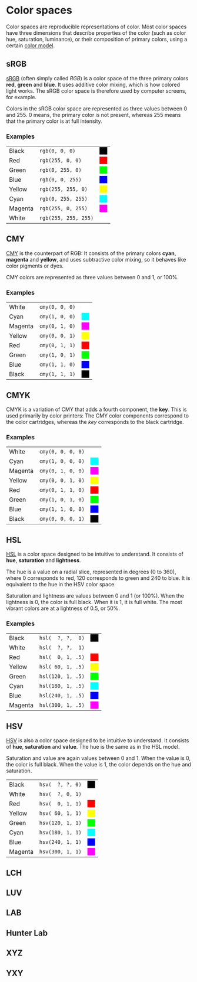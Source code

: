 # Color spaces

Color spaces are reproducible representations of color. Most color spaces have three dimensions that describe properties of the color (such as color hue, saturation, luminance), or their composition of primary colors, using a certain [color model](https://en.wikipedia.org/wiki/Color_model).


## sRGB

[sRGB](https://en.wikipedia.org/wiki/SRGB) (often simply called _RGB_) is a color space of the three primary colors **red**, **green** and **blue**. It uses additive color mixing, which is how colored light works. The sRGB color space is therefore used by computer screens, for example.

Colors in the sRGB color space are represented as three values between 0 and 255. 0 means, the primary color is not present, whereas 255 means that the primary color is at full intensity.

### Examples

|           |                         |                      |
| --------- | ----------------------- |--------------------- |
| Black     | `rgb(0, 0, 0)`          | <i style="background:black">&nbsp; &nbsp; &nbsp;</i>
| Red       | `rgb(255, 0, 0)`        | <i style="background:red">&nbsp; &nbsp; &nbsp;</i>
| Green     | `rgb(0, 255, 0)`        | <i style="background:lime">&nbsp; &nbsp; &nbsp;</i>
| Blue      | `rgb(0, 0, 255)`        | <i style="background:blue">&nbsp; &nbsp; &nbsp;</i>
| Yellow    | `rgb(255, 255, 0)`      | <i style="background:yellow">&nbsp; &nbsp; &nbsp;</i>
| Cyan      | `rgb(0, 255, 255)`      | <i style="background:cyan">&nbsp; &nbsp; &nbsp;</i>
| Magenta   | `rgb(255, 0, 255)`      | <i style="background:magenta">&nbsp; &nbsp; &nbsp;</i>
| White     | `rgb(255, 255, 255)`    | <i style="background:white">&nbsp; &nbsp; &nbsp;</i>

## CMY

[CMY](https://en.wikipedia.org/wiki/CMY_color_model) is the counterpart of RGB: It consists of the primary colors **cyan**, **magenta** and **yellow**, and uses subtractive color mixing, so it behaves like color pigments or dyes.

CMY colors are represented as three values between 0 and 1, or 100%.

### Examples

|           |                |                      |
| --------- | ---------------|--------------------- |
| White     | `cmy(0, 0, 0)` | <i style="background:white">&nbsp; &nbsp; &nbsp;</i>
| Cyan      | `cmy(1, 0, 0)` | <i style="background:cyan">&nbsp; &nbsp; &nbsp;</i>
| Magenta   | `cmy(0, 1, 0)` | <i style="background:magenta">&nbsp; &nbsp; &nbsp;</i>
| Yellow    | `cmy(0, 0, 1)` | <i style="background:yellow">&nbsp; &nbsp; &nbsp;</i>
| Red       | `cmy(0, 1, 1)` | <i style="background:red">&nbsp; &nbsp; &nbsp;</i>
| Green     | `cmy(1, 0, 1)` | <i style="background:lime">&nbsp; &nbsp; &nbsp;</i>
| Blue      | `cmy(1, 1, 0)` | <i style="background:blue">&nbsp; &nbsp; &nbsp;</i>
| Black     | `cmy(1, 1, 1)` | <i style="background:black">&nbsp; &nbsp; &nbsp;</i>

## CMYK

CMYK is a variation of CMY that adds a fourth component, the **key**. This is used primarily by color printers: The CMY color components correspond to the color cartridges, whereas the _key_ corresponds to the black cartridge.

### Examples

|           |                   |                      |
| --------- | ------------------|--------------------- |
| White     | `cmy(0, 0, 0, 0)` | <i style="background:white">&nbsp; &nbsp; &nbsp;</i>
| Cyan      | `cmy(1, 0, 0, 0)` | <i style="background:cyan">&nbsp; &nbsp; &nbsp;</i>
| Magenta   | `cmy(0, 1, 0, 0)` | <i style="background:magenta">&nbsp; &nbsp; &nbsp;</i>
| Yellow    | `cmy(0, 0, 1, 0)` | <i style="background:yellow">&nbsp; &nbsp; &nbsp;</i>
| Red       | `cmy(0, 1, 1, 0)` | <i style="background:red">&nbsp; &nbsp; &nbsp;</i>
| Green     | `cmy(1, 0, 1, 0)` | <i style="background:lime">&nbsp; &nbsp; &nbsp;</i>
| Blue      | `cmy(1, 1, 0, 0)` | <i style="background:blue">&nbsp; &nbsp; &nbsp;</i>
| Black     | `cmy(0, 0, 0, 1)` | <i style="background:black">&nbsp; &nbsp; &nbsp;</i>

## HSL

[HSL](https://en.wikipedia.org/wiki/HSL_and_HSV) is a color space designed to be intuitive to understand. It consists of **hue**, **saturation** and **lightness**.

The hue is a value on a radial slice, represented in degrees (0 to 360), where 0 corresponds to red, 120 corresponds to green and 240 to blue. It is equivalent to the hue in the HSV color space.

Saturation and lightness are values between 0 and 1 (or 100%). When the lightness is 0, the color is full black. When it is 1, it is full white. The most vibrant colors are at a lightness of 0.5, or 50%.

### Examples

|           |                   |                      |
| --------- | ------------------|--------------------- |
| Black     | `hsl(  ?, ?,  0)` | <i style="background:black">&nbsp; &nbsp; &nbsp;</i>
| White     | `hsl(  ?, ?,  1)` | <i style="background:white">&nbsp; &nbsp; &nbsp;</i>
| Red       | `hsl(  0, 1, .5)` | <i style="background:red">&nbsp; &nbsp; &nbsp;</i>
| Yellow    | `hsl( 60, 1, .5)` | <i style="background:yellow">&nbsp; &nbsp; &nbsp;</i>
| Green     | `hsl(120, 1, .5)` | <i style="background:lime">&nbsp; &nbsp; &nbsp;</i>
| Cyan      | `hsl(180, 1, .5)` | <i style="background:cyan">&nbsp; &nbsp; &nbsp;</i>
| Blue      | `hsl(240, 1, .5)` | <i style="background:blue">&nbsp; &nbsp; &nbsp;</i>
| Magenta   | `hsl(300, 1, .5)` | <i style="background:magenta">&nbsp; &nbsp; &nbsp;</i>

## HSV

[HSV](https://en.wikipedia.org/wiki/HSL_and_HSV) is also a color space designed to be intuitive to understand. It consists of **hue**, **saturation** and **value**. The hue is the same as in the HSL model.

Saturation and value are again values between 0 and 1. When the value is 0, the color is full black. When the value is 1, the color depends on the hue and saturation.

|           |                  |                      |
| --------- | -----------------|--------------------- |
| Black     | `hsv(  ?, ?, 0)` | <i style="background:black">&nbsp; &nbsp; &nbsp;</i>
| White     | `hsv(  ?, 0, 1)` | <i style="background:white">&nbsp; &nbsp; &nbsp;</i>
| Red       | `hsv(  0, 1, 1)` | <i style="background:red">&nbsp; &nbsp; &nbsp;</i>
| Yellow    | `hsv( 60, 1, 1)` | <i style="background:yellow">&nbsp; &nbsp; &nbsp;</i>
| Green     | `hsv(120, 1, 1)` | <i style="background:lime">&nbsp; &nbsp; &nbsp;</i>
| Cyan      | `hsv(180, 1, 1)` | <i style="background:cyan">&nbsp; &nbsp; &nbsp;</i>
| Blue      | `hsv(240, 1, 1)` | <i style="background:blue">&nbsp; &nbsp; &nbsp;</i>
| Magenta   | `hsv(300, 1, 1)` | <i style="background:magenta">&nbsp; &nbsp; &nbsp;</i>

## LCH

## LUV

## LAB

## Hunter Lab

## XYZ

## YXY
